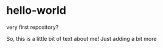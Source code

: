# hello-world
very first repository?

So, this is a little bit of text about me!
Just adding a bit more
